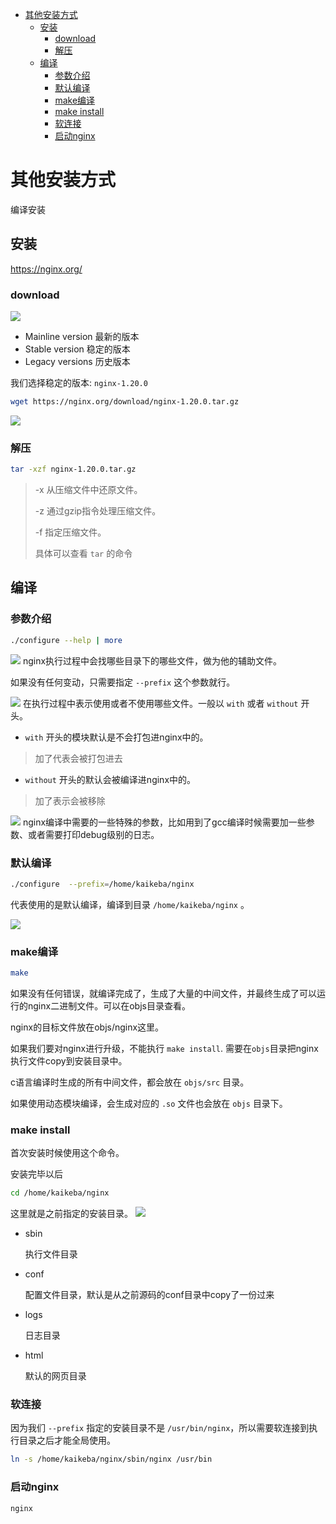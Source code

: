 <!-- @import "[TOC]" {cmd="toc" depthFrom=1 depthTo=6 orderedList=false} -->

<!-- code_chunk_output -->

- [其他安装方式](#其他安装方式)
  - [安装](#安装)
    - [download](#download)
    - [解压](#解压)
  - [编译](#编译)
    - [参数介绍](#参数介绍)
    - [默认编译](#默认编译)
    - [make编译](#make编译)
    - [make install](#make-install)
    - [软连接](#软连接)
    - [启动nginx](#启动nginx)

<!-- /code_chunk_output -->

# 其他安装方式
编译安装

## 安装

https://nginx.org/

### download

![](2021-05-24-15-25-19.png)


- Mainline version
最新的版本
- Stable version
稳定的版本
- Legacy versions
历史版本

我们选择稳定的版本: `nginx-1.20.0`

```sh
wget https://nginx.org/download/nginx-1.20.0.tar.gz
```

![](2021-05-24-15-31-01.png)

### 解压
```sh
tar -xzf nginx-1.20.0.tar.gz
```
> -x 从压缩文件中还原文件。
>
> -z 通过gzip指令处理压缩文件。
>
> -f 指定压缩文件。
>
> 具体可以查看 `tar` 的命令

## 编译

### 参数介绍
```sh
./configure --help | more
```
![](2021-05-24-19-47-33.png)
nginx执行过程中会找哪些目录下的哪些文件，做为他的辅助文件。

如果没有任何变动，只需要指定 ```--prefix``` 这个参数就行。

![](2021-05-24-19-47-48.png)
在执行过程中表示使用或者不使用哪些文件。一般以 `with` 或者 `without` 开头。

- `with` 开头的模块默认是不会打包进nginx中的。
> 加了代表会被打包进去

- `without` 开头的默认会被编译进nginx中的。
> 加了表示会被移除

![](2021-05-24-19-52-27.png)
nginx编译中需要的一些特殊的参数，比如用到了gcc编译时候需要加一些参数、或者需要打印debug级别的日志。

### 默认编译

```sh
./configure  --prefix=/home/kaikeba/nginx
```

代表使用的是默认编译，编译到目录 `/home/kaikeba/nginx` 。

![](2021-05-24-19-55-57.png)

### make编译
```sh
make
```
如果没有任何错误，就编译完成了，生成了大量的中间文件，并最终生成了可以运行的nginx二进制文件。可以在objs目录查看。

nginx的目标文件放在objs/nginx这里。

如果我们要对nginx进行升级，不能执行 `make install`. 需要在`objs`目录把nginx执行文件copy到安装目录中。

c语言编译时生成的所有中间文件，都会放在 `objs/src` 目录。

如果使用动态模块编译，会生成对应的 `.so` 文件也会放在 `objs` 目录下。

### make install
首次安装时候使用这个命令。

安装完毕以后

```sh
cd /home/kaikeba/nginx
```
这里就是之前指定的安装目录。
![](2021-05-24-20-07-17.png)

- sbin

    执行文件目录

- conf

    配置文件目录，默认是从之前源码的conf目录中copy了一份过来

- logs

    日志目录

- html

    默认的网页目录

### 软连接

因为我们 `--prefix` 指定的安装目录不是 `/usr/bin/nginx`，所以需要软连接到执行目录之后才能全局使用。

```sh
ln -s /home/kaikeba/nginx/sbin/nginx /usr/bin
```

### 启动nginx

```sh
nginx
```

